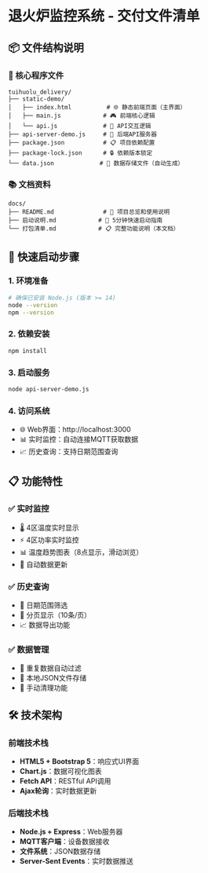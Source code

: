 # 退火炉监控系统 - 交付文件清单

## 📦 文件结构说明

### 🎯 核心程序文件

```
tuihuolu_delivery/
├── static-demo/
│   ├── index.html          # 🌐 静态前端页面（主界面）
│   ├── main.js            # 🎮 前端核心逻辑
│   └── api.js             # 🔌 API交互逻辑
├── api-server-demo.js     # 🚀 后端API服务器
├── package.json           # 📋 项目依赖配置
├── package-lock.json      # 🔒 依赖版本锁定
└── data.json             # 💾 数据存储文件（自动生成）
```

### 📚 文档资料

```
docs/
├── README.md              # 📖 项目总览和使用说明
├── 启动说明.md            # 🚀 5分钟快速启动指南
└── 打包清单.md            # 📋 完整功能说明（本文档）
```

## 🚀 快速启动步骤

### 1. 环境准备

```bash
# 确保已安装 Node.js (版本 >= 14)
node --version
npm --version
```

### 2. 依赖安装

```bash
npm install
```

### 3. 启动服务

```bash
node api-server-demo.js
```

### 4. 访问系统

- 🌐 Web界面：http://localhost:3000
- 📊 实时监控：自动连接MQTT获取数据
- 📈 历史查询：支持日期范围查询

## 📋 功能特性

### ✅ 实时监控

- 🌡️ 4区温度实时显示
- ⚡ 4区功率实时监控
- 📊 温度趋势图表（8点显示，滑动浏览）
- 🔄 自动数据更新

### ✅ 历史查询

- 📅 日期范围筛选
- 📄 分页显示（10条/页）
- 📈 数据导出功能

### ✅ 数据管理

- 🚫 重复数据自动过滤
- 💾 本地JSON文件存储
- 🧹 手动清理功能

## 🛠️ 技术架构

### 前端技术栈

- **HTML5 + Bootstrap 5**：响应式UI界面
- **Chart.js**：数据可视化图表
- **Fetch API**：RESTful API调用
- **Ajax轮询**：实时数据更新

### 后端技术栈

- **Node.js + Express**：Web服务器
- **MQTT客户端**：设备数据接收
- **文件系统**：JSON数据存储
- **Server-Sent Events**：实时数据推送
